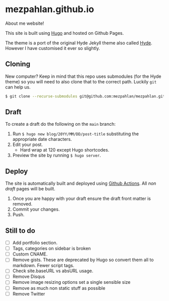 # mezpahlan.github.io

About me website!

This site is built using [Hugo](https://gohugo.io/) and hosted on Github Pages. 

The theme is a port of the original Hyde Jekyll theme also called [Hyde](https://github.com/spf13/hyde/). However I have
customised it ever so slightly.

## Cloning

New computer? Keep in mind that this repo uses submodules (for the Hyde theme) so you will need to also clone that to
the correct path. Luckily `git` can help us.

```bash
$ git clone --recurse-submodules git@github.com:mezpahlan/mezpahlan.github.io.git
```

## Draft

To create a draft do the following on the `main` branch:

1. Run `$ hugo new blog/20YY/MM/DD/post-title` substituting the appropriate date characters.
2. Edit your post.
    - Hard wrap at 120 except Hugo shortcodes.
3. Preview the site by running `$ hugo server`.

## Deploy

The site is automatically built and deployed using [Github Actions](/.github/workflows/hugo.yml). All _non draft_ pages
will be built.

1. Once you are happy with your draft ensure the draft front matter is removed.
2. Commit your changes.
3. Push.

## Still to do

- [ ] Add portfolio section.
- [ ] Tags, categories on sidebar is broken
- [ ] Custom CNAME.
- [ ] Remove gists. These are deprecated by Hugo so convert them all to markdown. Fewer script tags.
- [ ] Check site.baseURL vs absURL usage.
- [ ] Remove Disqus
- [ ] Remove image resizing options set a single sensible size
- [ ] Remove as much non static stuff as possible
- [ ] Remove Twitter
